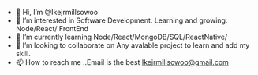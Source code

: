 - 👋 Hi, I’m @Ikejrmillsowoo
- 👀 I’m interested in Software Development. Learning and growing. Node/React/ FrontEnd
- 🌱 I’m currently learning Node/React/MongoDB/SQL/ReactNative/
- 💞️ I’m looking to collaborate on Any avalable project to learn and add my skill. 
- 📫 How to reach me ..Email is the best Ikejrmillsowoo@gmail.com

<!---
Ikejrmillsowoo/Ikejrmillsowoo is a ✨ special ✨ repository because its `README.md` (this file) appears on your GitHub profile.
You can click the Preview link to take a look at your changes.
--->
